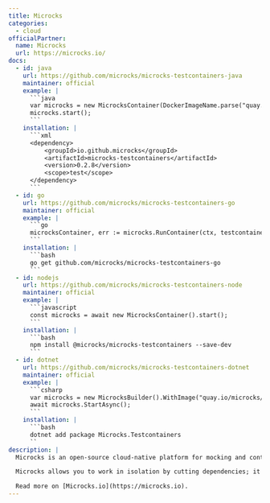```yaml
---
title: Microcks
categories:
  - cloud
officialPartner:
  name: Microcks
  url: https://microcks.io/
docs:
  - id: java
    url: https://github.com/microcks/microcks-testcontainers-java
    maintainer: official
    example: |
      ```java
      var microcks = new MicrocksContainer(DockerImageName.parse("quay.io/microcks/microcks-uber:1.8.0"));
      microcks.start();
      ```
    installation: |
      ```xml
      <dependency>
          <groupId>io.github.microcks</groupId>
          <artifactId>microcks-testcontainers</artifactId>
          <version>0.2.8</version>
          <scope>test</scope>
      </dependency>
      ```
  - id: go
    url: https://github.com/microcks/microcks-testcontainers-go
    maintainer: official
    example: |
      ```go
      microcksContainer, err := microcks.RunContainer(ctx, testcontainers.WithImage("quay.io/microcks/microcks-uber:1.8.0"))
      ```
    installation: |
      ```bash
      go get github.com/microcks/microcks-testcontainers-go
      ```
  - id: nodejs
    url: https://github.com/microcks/microcks-testcontainers-node
    maintainer: official
    example: |
      ```javascript
      const microcks = await new MicrocksContainer().start();
      ```
    installation: |
      ```bash
      npm install @microcks/microcks-testcontainers --save-dev
      ```
  - id: dotnet
    url: https://github.com/microcks/microcks-testcontainers-dotnet
    maintainer: official
    example: |
      ```csharp
      var microcks = new MicrocksBuilder().WithImage("quay.io/microcks/microcks-uber:1.8.0").Build();
      await microcks.StartAsync();
      ```
    installation: |
      ```bash
      dotnet add package Microcks.Testcontainers
      ``
description: |
  Microcks is an open-source cloud-native platform for mocking and contract-testing all kinds of APIs. It supports REST [OpenAPI](https://www.openapis.org/), [gRPC](https://grpc.io/), [GraphQL](https://graphql.org/), [Async APIs](https://www.asyncapi.com/) and SOAP WebServices.

  Microcks allows you to work in isolation by cutting dependencies; it can also be used for contract-testing the API you're developing.

  Read more on [Microcks.io](https://microcks.io).
---
```

